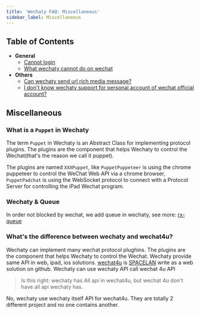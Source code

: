 ```yaml
---
title: 'Wechaty FAQ: Miscellaneous'
sidebar_label: Miscellaneous
---
```


## Table of Contents

- **General**
  - [Cannot login](#11-i-can-not-login-with-my-wechat-account)
  - [What wechaty cannot do on wechat](#a)
- **Others**
  - [Can wechaty send url rich media message?](#b)
  - [I don't know wechaty support for personal account of wechat official account?](#c)

## Miscellaneous

### What is a `Puppet` in Wechaty

The term `Puppet` in Wechaty is an Abstract Class for implementing protocol plugins. The plugins are the component that helps Wechaty to control the Wechat\(that's the reason we call it puppet\).

The plugins are named `XXXPuppet`, like `PuppetPuppeteer` is using the chrome puppeteer to control the WeChat Web API via a chrome browser, `PuppetPadchat` is using the WebSocket protocol to connect with a Protocol Server for controlling the iPad Wechat program.

### Wechaty & Queue

In order not blocked by wechat, we add queue in wechaty, see more: [rx-queue](https://github.com/zixia/rx-queue)

### What's the difference between wechaty and wechat4u?

Wechaty can implement many wechat protocol plughins. The plugins are the component that helps Wechaty to control the Wechat. Wechaty provide same API in web, ipad, ios solutions. [wechat4u](https://github.com/nodeWechat/wechat4u) is [SPACELAN](https://github.com/spacelan) write as a web solution on github. Wechaty can use wechaty API call wechat 4u API

> Is this right: wechaty has All api in wechat4u, but wechat 4u don't have all api wechaty has.

No, wechaty use wechaty itself API for wechat4u. They are totally 2 different project and no one contains another.
